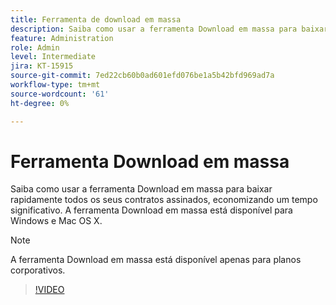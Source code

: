 ```yaml
---
title: Ferramenta de download em massa
description: Saiba como usar a ferramenta Download em massa para baixar rapidamente todos os seus contratos assinados
feature: Administration
role: Admin
level: Intermediate
jira: KT-15915
source-git-commit: 7ed22cb60b0ad601efd076be1a5b42bfd969ad7a
workflow-type: tm+mt
source-wordcount: '61'
ht-degree: 0%

---
```


# Ferramenta Download em massa

Saiba como usar a ferramenta Download em massa para baixar rapidamente todos os seus contratos assinados, economizando um tempo significativo. A ferramenta Download em massa está disponível para Windows e Mac OS X.

>[!NOTE]
>
>A ferramenta Download em massa está disponível apenas para planos corporativos.

>[!VIDEO](https://video.tv.adobe.com/v/3432693?quality=12&learn=on&hidetitle=true)
